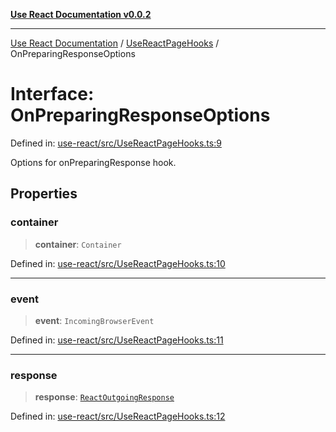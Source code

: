 [**Use React Documentation v0.0.2**](../../README.md)

***

[Use React Documentation](../../modules.md) / [UseReactPageHooks](../README.md) / OnPreparingResponseOptions

# Interface: OnPreparingResponseOptions

Defined in: [use-react/src/UseReactPageHooks.ts:9](https://github.com/stonemjs/use-react/blob/a85b32b76e105a7bc655ce084e0841ade8b0df8a/src/UseReactPageHooks.ts#L9)

Options for onPreparingResponse hook.

## Properties

### container

> **container**: `Container`

Defined in: [use-react/src/UseReactPageHooks.ts:10](https://github.com/stonemjs/use-react/blob/a85b32b76e105a7bc655ce084e0841ade8b0df8a/src/UseReactPageHooks.ts#L10)

***

### event

> **event**: `IncomingBrowserEvent`

Defined in: [use-react/src/UseReactPageHooks.ts:11](https://github.com/stonemjs/use-react/blob/a85b32b76e105a7bc655ce084e0841ade8b0df8a/src/UseReactPageHooks.ts#L11)

***

### response

> **response**: [`ReactOutgoingResponse`](../../declarations/type-aliases/ReactOutgoingResponse.md)

Defined in: [use-react/src/UseReactPageHooks.ts:12](https://github.com/stonemjs/use-react/blob/a85b32b76e105a7bc655ce084e0841ade8b0df8a/src/UseReactPageHooks.ts#L12)
